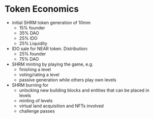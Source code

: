 # Token Economics

- initial SHRM token generation of 10mm
  - 15% founder
  - 35% DAO
  - 25% IDO
  - 25% Liquidity
- IDO sale for NEAR token. Distribution:
  - 25% founder
  - 75% DAO
- SHRM minting by playing the game, e.g.
  - finishing a level
  - voting/rating a level
  - passive generation while others play own levels
- SHRM burning for
  - unlocking new building blocks and entities that can be placed in levels
  - minting of levels
  - virtual land acquisition and NFTs involved
  - challenge passes
